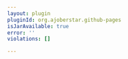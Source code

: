 ```yaml
---
layout: plugin
pluginId: org.ajoberstar.github-pages
isJarAvailable: true
error: ''
violations: []

---
```

